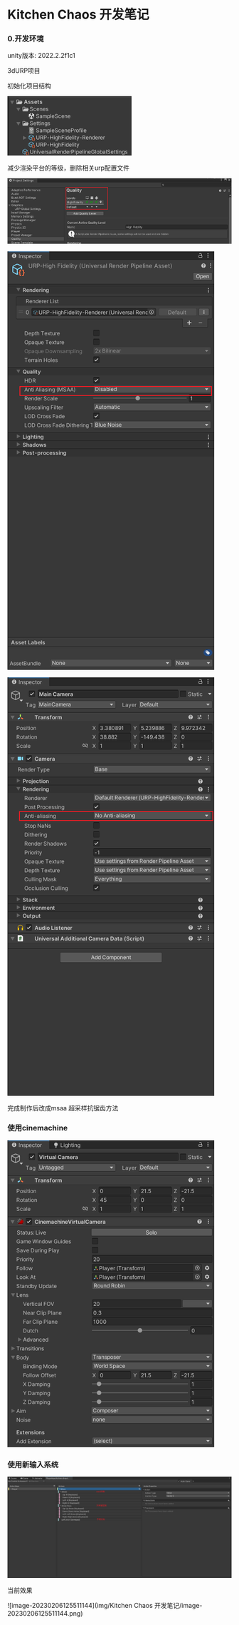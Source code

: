 # Kitchen Chaos 开发笔记

### 0.开发环境

unity版本: 2022.2.2f1c1

3dURP项目

初始化项目结构

![image-20230205201129407](img/KitchenChaos/image-20230205201129407.png)

减少渲染平台的等级，删除相关urp配置文件

![](img/KitchenChaos/image-20230205201214628.png)



![image-20230205210544728](img/KitchenChaos/image-20230205210544728.png)

![image-20230205210607878](img/KitchenChaos/image-20230205210607878.png)

完成制作后改成msaa 超采样抗锯齿方法

### 使用cinemachine

![image-20230205223043833](img/KitchenChaos/image-20230205223043833.png)

### 使用新输入系统

![image-20230205231726096](img/KitchenChaos/image-20230205231726096.png)

当前效果

![image-20230206125511144](img/Kitchen Chaos 开发笔记/image-20230206125511144.png)